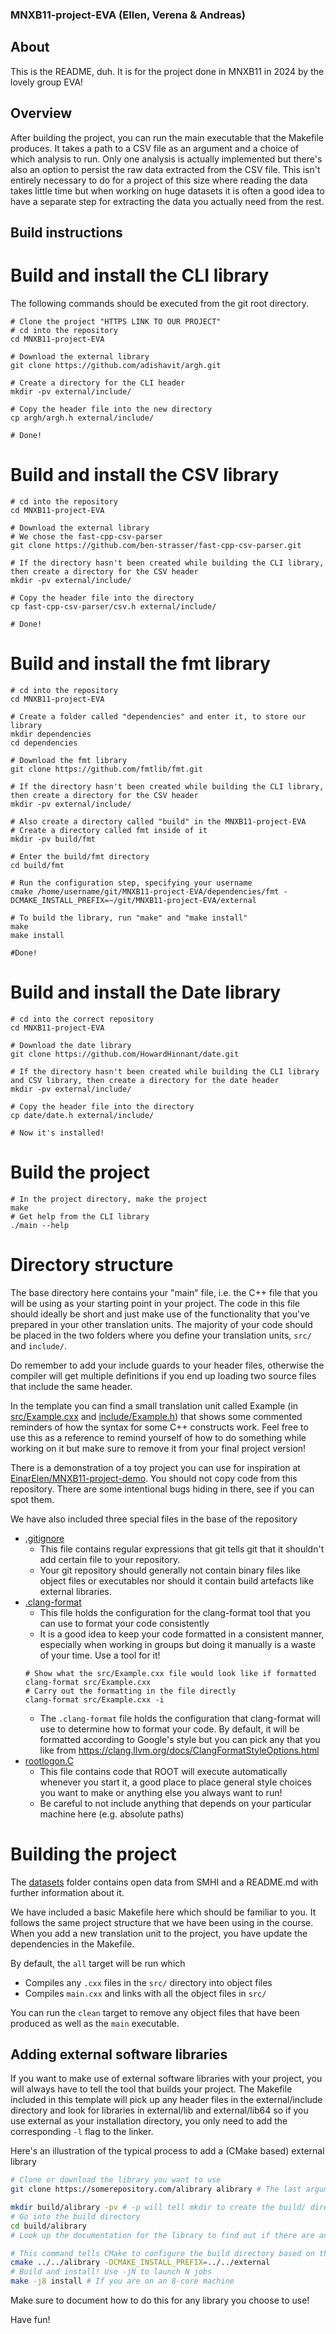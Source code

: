 ### MNXB11-project-EVA (Ellen, Verena & Andreas)
## About
This is the README, duh. It is for the project done in MNXB11 in 2024 by the lovely group EVA!

## Overview

After building the project, you can run the main executable that the Makefile produces. It takes a path to a CSV file as an argument and a choice of which analysis to run. Only one analysis is actually implemented but there's also an option to persist the raw data extracted from the CSV file. This isn't entirely necessary to do for a project of this size where reading the data takes little time but when working on huge datasets it is often a good idea to have a separate step for extracting the data you actually need from the rest.

## Build instructions

# Build and install the CLI library
The following commands should be executed from the git root directory.

```
# Clone the project "HTTPS LINK TO OUR PROJECT"
# cd into the repository
cd MNXB11-project-EVA

# Download the external library
git clone https://github.com/adishavit/argh.git

# Create a directory for the CLI header
mkdir -pv external/include/

# Copy the header file into the new directory
cp argh/argh.h external/include/

# Done!
```

# Build and install the CSV library
```
# cd into the repository
cd MNXB11-project-EVA

# Download the external library 
# We chose the fast-cpp-csv-parser
git clone https://github.com/ben-strasser/fast-cpp-csv-parser.git

# If the directory hasn't been created while building the CLI library, then create a directory for the CSV header
mkdir -pv external/include/

# Copy the header file into the directory
cp fast-cpp-csv-parser/csv.h external/include/

# Done!
```

# Build and install the fmt library
```
# cd into the repository
cd MNXB11-project-EVA

# Create a folder called "dependencies" and enter it, to store our library
mkdir dependencies
cd dependencies

# Download the fmt library
git clone https://github.com/fmtlib/fmt.git

# If the directory hasn't been created while building the CLI library, then create a directory for the CSV header
mkdir -pv external/include/

# Also create a directory called "build" in the MNXB11-project-EVA 
# Create a directory called fmt inside of it
mkdir -pv build/fmt

# Enter the build/fmt directory
cd build/fmt

# Run the configuration step, specifying your username
cmake /home/username/git/MNXB11-project-EVA/dependencies/fmt -DCMAKE_INSTALL_PREFIX=~/git/MNXB11-project-EVA/external

# To build the library, run "make" and "make install"
make
make install

#Done!

```

# Build and install the Date library
```
# cd into the correct repository
cd MNXB11-project-EVA

# Download the date library
git clone https://github.com/HowardHinnant/date.git

# If the directory hasn't been created while building the CLI library and CSV library, then create a directory for the date header
mkdir -pv external/include/

# Copy the header file into the directory
cp date/date.h external/include/

# Now it's installed!

```

# Build the project

```
# In the project directory, make the project
make
# Get help from the CLI library 
./main --help

```





# Directory structure

The base directory here contains your "main" file, i.e. the C++ file that you
will be using as your starting point in your project. The code in this file should ideally be short and just make use of the functionality that you've
prepared in your other translation units. The majority of your code should be placed in  the two folders where you define your translation units, `src/` and `include/`. 

Do remember to add your include guards to your header files, otherwise the compiler will
get multiple definitions if you end up loading two source files that include the
same header.

In the template you can find a small translation unit called Example (in [src/Example.cxx](src/Example.cxx) and [include/Example.h](include/Example.h)) that shows some commented reminders of how the syntax for some C++ constructs work. Feel free to use this as a reference to remind yourself of how to do something while working on it but make sure to remove it from your final project version!

There is a demonstration of a toy project you can use for inspiration at [EinarElen/MNXB11-project-demo](https://github.com/EinarElen/MNXB11-project-demo). You should not copy code from this repository. There are some intentional bugs hiding in there, see if you can spot them. 

We have also included three special files in the base of the repository 
- [.gitignore](.gitignore)
  - This file contains regular expressions that git tells git that it shouldn't add certain file to your repository. 
  - Your git repository should generally not contain binary files like object files or executables nor should it contain build artefacts like external libraries. 
- [.clang-format](.clang-format)
  - This file holds the configuration for the clang-format tool that you can use to format your code consistently 
  - It is a good idea to keep your code formatted in a consistent manner, especially when working in groups but doing it manually is a waste of your time. Use a tool for it!
  ```
  # Show what the src/Example.cxx file would look like if formatted
  clang-format src/Example.cxx 
  # Carry out the formatting in the file directly 
  clang-format src/Example.cxx -i
  ```
  - The `.clang-format` file holds the configuration that clang-format will use to determine how to format your code. By default, it will be formatted according to Google's style but you can pick any that you like from https://clang.llvm.org/docs/ClangFormatStyleOptions.html
- [rootlogon.C](rootlogon.C)
  - This file contains code that ROOT will execute automatically whenever you start it, a good place to place general style choices you want to make or anything else you always want to run! 
  - Be careful to not include anything that depends on your particular machine here (e.g. absolute paths)
# Building the project

The [datasets](datasets) folder contains open data from SMHI and a README.md with further information about it.


We have included a basic Makefile here which should be familiar to you. It follows the same project structure that we have been using in the course. When you add a new translation unit to the project, you have update the dependencies in the Makefile. 

By default, the `all` target will be run which 
- Compiles any `.cxx` files in the `src/` directory into object files 
- Compiles `main.cxx` and links with all the object files in `src/`

You can run the `clean` target to remove any object files that have been produced as well as the `main` executable.

## Adding external software libraries

If you want to make use of external software libraries with your project, you
will always have to tell the tool that builds your project. The Makefile included in this template will pick up any header files in the external/include directory and look for libraries in external/lib and external/lib64 so if you use external as your installation directory, you only need to add the corresponding `-l` flag to the linker.

Here's an illustration of the typical process to add a (CMake based) external library
``` sh
# Clone or download the library you want to use 
git clone https://somerepository.com/alibrary alibrary # The last argument determines what the directory will be called

mkdir build/alibrary -pv # -p will tell mkdir to create the build/ directory if it doesn't already exist 
# Go into the build directory
cd build/alibrary 
# Look up the documentation for the library to find out if there are any additional flags you need for CMake 

# This command tells CMake to configure the build directory based on the source code in the ../../alibrary folder and to install the resulting headers and library files into ../../external
cmake ../../alibrary -DCMAKE_INSTALL_PREFIX=../../external 
# Build and install! Use -jN to launch N jobs
make -j8 install # If you are on an 8-core machine
```

Make sure to document how to do this for any library you choose to use!

Have fun!
